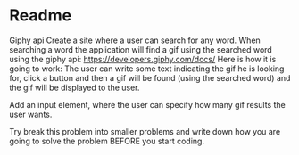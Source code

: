# Readme
Giphy api
Create a site where a user can search for any word. When searching a word the application will find a gif using the searched word using the giphy api: https://developers.giphy.com/docs/ Here is how it is going to work: The user can write some text indicating the gif he is looking for, click a button and then a gif will be found (using the searched word) and the gif will be displayed to the user.

Add an input element, where the user can specify how many gif results the user wants.

Try break this problem into smaller problems and write down how you are going to solve the problem BEFORE you start coding.
